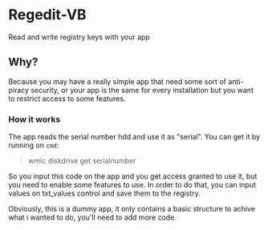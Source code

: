 # Regedit-VB
Read and write registry keys with your app

## Why?
Because you may have a really simple app that need some sort of anti-piracy security, or your app is the same for every installation but you want to restrict access to some features.

### How it works
The app reads the serial number hdd and use it as "serial". You can get it by running on ```cmd```:
> wmic diskdrive get serialnumber

So you input this code on the app and you get access granted to use it, but you need to enable some features to use. In order to do that, you can input values on txt_values control and save them to the registry.

Obviously, this is a dummy app, it only contains a basic structure to achive what i wanted to do, you'll need to add more code.
